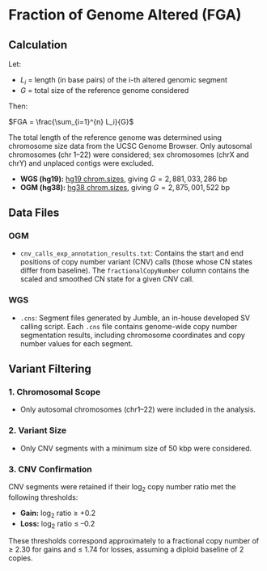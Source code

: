# Fraction of Genome Altered (FGA)

## Calculation

Let:

- $L_i$ = length (in base pairs) of the i-th altered genomic segment  
- $G$ = total size of the reference genome considered

Then:

$FGA = \frac{\sum_{i=1}^{n} L_i}{G}$

The total length of the reference genome was determined using chromosome size data from the UCSC Genome Browser. Only autosomal chromosomes (chr 1–22) were considered; sex chromosomes (chrX and chrY) and unplaced contigs were excluded.

- **WGS (hg19):** [hg19 chrom.sizes](http://hgdownload.soe.ucsc.edu/goldenPath/hg19/bigZips/hg19.chrom.sizes), giving $G = 2,881,033,286$ bp
- **OGM (hg38):** [hg38 chrom.sizes](http://hgdownload.soe.ucsc.edu/goldenPath/hg38/bigZips/hg38.chrom.sizes), giving $G = 2,875,001,522$ bp

## Data Files

### OGM

- `cnv_calls_exp_annotation_results.txt`: Contains the start and end positions of copy number variant (CNV) calls (those whose CN states differ from baseline). The `fractionalCopyNumber` column contains the scaled and smoothed CN state for a given CNV call.

### WGS

- `.cns`: Segment files generated by Jumble, an in-house developed SV calling script. Each `.cns` file contains genome-wide copy number segmentation results, including chromosome coordinates and copy number values for each segment.

## Variant Filtering

### 1. Chromosomal Scope

- Only autosomal chromosomes (chr1–22) were included in the analysis.

### 2. Variant Size

- Only CNV segments with a minimum size of 50 kbp were considered.

### 3. CNV Confirmation

CNV segments were retained if their log<sub>2</sub> copy number ratio met the following thresholds:

- **Gain:** log<sub>2</sub> ratio ≥ +0.2
- **Loss:** log<sub>2</sub> ratio ≤ –0.2

These thresholds correspond approximately to a fractional copy number of ≥ 2.30 for gains and ≤ 1.74 for losses, assuming a diploid baseline of 2 copies.

